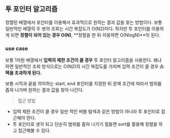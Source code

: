 ## 투 포인터 알고리즘

정렬된 배열에서 포인터를 이용해서 효과적으로 원하는 결과 값을 찾는 방법이다. 보통 일반적인 배열의 두 쌍의 조회는 시간 복잡도가 O(N2)이다. 하지만 투 포인터를 이용하게 되면 **정렬이 되어 있는 경우 O(N)**, **정렬을 한 뒤 이용하면 O(NlogN)**이 된다.

### use case

보통 1차원 배열에서 **입력의 제한 조건이 클 경우** 투 포인터 알고리즘을 사용한다. 왜냐하면 일반적인 조회 방식으로는 O(N2)의 시간 복잡도를 가지며 입력 조건이 클 경우 **스택을 초과하게 된다.**

보통 시작과 끝을 의미하는 start, end 포인터를 지정한 뒤 문제 조건에 따라서 범위를 좁혀 나가며 원하는 결과 값을 찾아 나간다.

> 접근 방법

- 입력 제한 조건이 클 경우 일반 적인 버블 탐색과 같은 방법이 아니라 투 포인터로 접근해야 한다.
- 투 포인터로 생각 되고 단순히 범위를 좁혀 나가기 힘들면 sort를 활용해 정렬을 하고 접근해볼 수 있다.